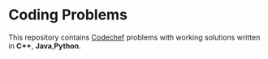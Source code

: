 # Coding Problems
This repository contains [Codechef](https://www.codechef.com/) problems with working solutions written in **C++**, **Java**,**Python**.
